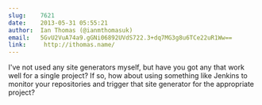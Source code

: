 ```yaml
---
slug:    7621
date:    2013-05-31 05:55:21
author:  Ian Thomas (@ianmthomasuk)
email:   5GvU2VuA74a9.gGNi06892UVdS722.3+dq7MG3g8u6TCe22uR1Ww==
link:     http://ithomas.name/
---
```


I've not used any site generators myself, but have you got any that
work well for a single project? If so, how about using something like
Jenkins to monitor your repositories and trigger that site generator
for the appropriate project?

